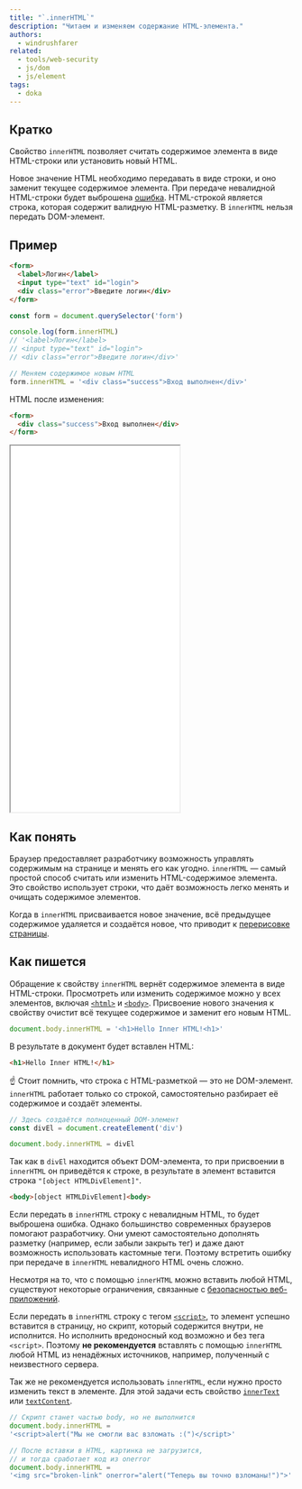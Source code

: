 ```yaml
---
title: "`.innerHTML`"
description: "Читаем и изменяем содержание HTML-элемента."
authors:
  - windrushfarer
related:
  - tools/web-security
  - js/dom
  - js/element
tags:
  - doka
---
```


## Кратко

Свойство `innerHTML` позволяет считать содержимое элемента в виде HTML-строки или установить новый HTML.

Новое значение HTML необходимо передавать в виде строки, и оно заменит текущее содержимое элемента. При передаче невалидной HTML-строки будет выброшена [ошибка](/js/errors/). HTML-строкой является строка, которая содержит валидную HTML-разметку. В `innerHTML` нельзя передать DOM-элемент.

## Пример

```html
<form>
  <label>Логин</label>
  <input type="text" id="login">
  <div class="error">Введите логин</div>
</form>
```

```js
const form = document.querySelector('form')

console.log(form.innerHTML)
// '<label>Логин</label>
// <input type="text" id="login">
// <div class="error">Введите логин</div>'

// Меняем содержимое новым HTML
form.innerHTML = '<div class="success">Вход выполнен</div>'
```

HTML после изменения:

```html
<form>
  <div class="success">Вход выполнен</div>
</form>
```

<iframe title="Пример работы свойства" src="demos/index/" height="650"></iframe>

## Как понять

Браузер предоставляет разработчику возможность управлять содержимым на странице и менять его как угодно. `innerHTML` — самый простой способ считать или изменить HTML-содержимое элемента. Это свойство использует строки, что даёт возможность легко менять и очищать содержимое элементов.

Когда в `innerHTML` присваивается новое значение, всё предыдущее содержимое удаляется и создаётся новое, что приводит к [перерисовке страницы](/tools/how-the-browser-creates-pages/).

## Как пишется

Обращение к свойству `innerHTML` вернёт содержимое элемента в виде HTML-строки. Просмотреть или изменить содержимое можно у всех элементов, включая [`<html>`](/html/html/) и [`<body>`](/html/body/). Присвоение нового значения к свойству очистит всё текущее содержимое и заменит его новым HTML.

```js
document.body.innerHTML = '<h1>Hello Inner HTML!<h1>'
```

В результате в документ будет вставлен HTML:

```html
<h1>Hello Inner HTML!</h1>
```

<aside>

☝️ Стоит помнить, что строка с HTML-разметкой — это не DOM-элемент. `innerHTML` работает только со строкой, самостоятельно разбирает её содержимое и создаёт элементы.

</aside>

```js
// Здесь создаётся полноценный DOM-элемент
const divEl = document.createElement('div')

document.body.innerHTML = divEl
```

Так как в `divEl` находится объект DOM-элемента, то при присвоении в `innerHTML` он приведётся к строке, в результате в элемент вставится строка `"[object HTMLDivElement]"`.

```html
<body>[object HTMLDivElement]<body>
```

Если передать в `innerHTML` строку с невалидным HTML, то будет выброшена ошибка. Однако большинство современных браузеров помогают разработчику. Они умеют самостоятельно дополнять разметку (например, если забыли закрыть тег) и даже дают возможность использовать кастомные теги. Поэтому встретить ошибку при передаче в `innerHTML` невалидного HTML очень сложно.

Несмотря на то, что с помощью `innerHTML` можно вставить любой HTML, существуют некоторые ограничения, связанные с [безопасностью веб-приложений](/tools/web-security/).

Если передать в `innerHTML` строку с тегом [`<script>`](/html/script/), то элемент успешно вставится в страницу, но скрипт, который содержится внутри, не исполнится. Но исполнить вредоносный код возможно и без тега `<script>`. Поэтому **не рекомендуется** вставлять с помощью `innerHTML` любой HTML из ненадёжных источников, например, полученный с неизвестного сервера.

Так же не рекомендуется использовать `innerHTML`, если нужно просто изменить текст в элементе. Для этой задачи есть свойство [`innerText`](/js/element-innertext/) или [`textContent`](/js/element-textcontent/).

```js
// Скрипт станет частью body, но не выполнится
document.body.innerHTML =
'<script>alert("Мы не смогли вас взломать :(")</script>'

// После вставки в HTML, картинка не загрузится,
// и тогда сработает код из onerror
document.body.innerHTML =
'<img src="broken-link" onerror="alert("Теперь вы точно взломаны!")">'
```
